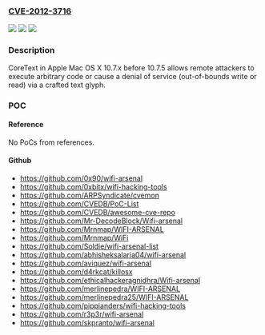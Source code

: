 ### [CVE-2012-3716](https://cve.mitre.org/cgi-bin/cvename.cgi?name=CVE-2012-3716)
![](https://img.shields.io/static/v1?label=Product&message=n%2Fa&color=blue)
![](https://img.shields.io/static/v1?label=Version&message=n%2Fa&color=blue)
![](https://img.shields.io/static/v1?label=Vulnerability&message=n%2Fa&color=brighgreen)

### Description

CoreText in Apple Mac OS X 10.7.x before 10.7.5 allows remote attackers to execute arbitrary code or cause a denial of service (out-of-bounds write or read) via a crafted text glyph.

### POC

#### Reference
No PoCs from references.

#### Github
- https://github.com/0x90/wifi-arsenal
- https://github.com/0xbitx/wifi-hacking-tools
- https://github.com/ARPSyndicate/cvemon
- https://github.com/CVEDB/PoC-List
- https://github.com/CVEDB/awesome-cve-repo
- https://github.com/Mr-DecodeBlock/Wifi-arsenal
- https://github.com/Mrnmap/WIFI-ARSENAL
- https://github.com/Mrnmap/WiFi
- https://github.com/Soldie/wifi-arsenal-list
- https://github.com/abhisheksalaria04/wifi-arsenal
- https://github.com/aviquez/wifi-arsenal
- https://github.com/d4rkcat/killosx
- https://github.com/ethicalhackeragnidhra/Wifi-arsenal
- https://github.com/merlinepedra/WIFI-ARSENAL
- https://github.com/merlinepedra25/WIFI-ARSENAL
- https://github.com/pippianders/wifi-hacking-tools
- https://github.com/r3p3r/wifi-arsenal
- https://github.com/skpranto/wifi-arsenal

